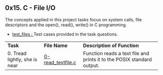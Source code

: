 ## 0x15. C - File I/O

The concepts applied in this project tasks focus on system calls, file descriptors and the open(), read(), write() in C programming.

* <a href ="https://github.com/Nels22/alx-low_level_programming/tree/master/0x15-file_io/test_files">test_files : </a> 
  Test cases provided in the task questions.
  
<table>
      <tr> <td> <b> Task </td> 
           <td> <b> File Name </td> 
           <td> <b> Description of Function </td> 
      </tr>
      <tr><td> 0. Tread lightly, she is near </td>
          <td> <a href ="https://github.com/Nels22/alx-low_level_programming/blob/master/0x15-file_io/0-read_textfile.c">0-read_textfile.c </a></td>
          <td>Function reads a text file and prints it to the POSIX standard output.</td>
      </tr>
</table>



